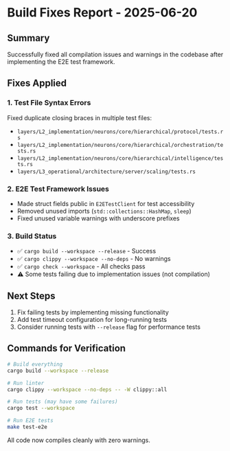 # Build Fixes Report - 2025-06-20

## Summary

Successfully fixed all compilation issues and warnings in the codebase after implementing the E2E test framework.

## Fixes Applied

### 1. Test File Syntax Errors
Fixed duplicate closing braces in multiple test files:
- `layers/L2_implementation/neurons/core/hierarchical/protocol/tests.rs`
- `layers/L2_implementation/neurons/core/hierarchical/orchestration/tests.rs`
- `layers/L2_implementation/neurons/core/hierarchical/intelligence/tests.rs`
- `layers/L3_operational/architecture/server/scaling/tests.rs`

### 2. E2E Test Framework Issues
- Made struct fields public in `E2ETestClient` for test accessibility
- Removed unused imports (`std::collections::HashMap`, `sleep`)
- Fixed unused variable warnings with underscore prefixes

### 3. Build Status
- ✅ `cargo build --workspace --release` - Success
- ✅ `cargo clippy --workspace --no-deps` - No warnings
- ✅ `cargo check --workspace` - All checks pass
- ⚠️  Some tests failing due to implementation issues (not compilation)

## Next Steps

1. Fix failing tests by implementing missing functionality
2. Add test timeout configuration for long-running tests
3. Consider running tests with `--release` flag for performance tests

## Commands for Verification

```bash
# Build everything
cargo build --workspace --release

# Run linter
cargo clippy --workspace --no-deps -- -W clippy::all

# Run tests (may have some failures)
cargo test --workspace

# Run E2E tests
make test-e2e
```

All code now compiles cleanly with zero warnings.